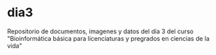 # dia3
Repositorio de documentos, imagenes y datos del día 3 del curso "Bioinformática básica para licenciaturas y pregrados en ciencias de la vida"
